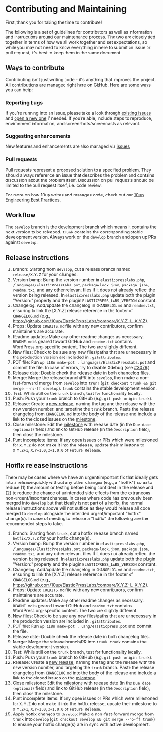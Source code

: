 # Contributing and Maintaining

First, thank you for taking the time to contribute!

The following is a set of guidelines for contributors as well as information and instructions around our maintenance process.  The two are closely tied together in terms of how we all work together and set expectations, so while you may not need to know everything in here to submit an issue or pull request, it's best to keep them in the same document.

## Ways to contribute

Contributing isn't just writing code - it's anything that improves the project.  All contributions are managed right here on GitHub.  Here are some ways you can help:

### Reporting bugs

If you're running into an issue, please take a look through [existing issues](https://github.com/10up/elasticpresslabs/issues) and [open a new one](https://github.com/10up/elasticpresslabs/issues/new) if needed.  If you're able, include steps to reproduce, environment information, and screenshots/screencasts as relevant.

### Suggesting enhancements

New features and enhancements are also managed via [issues](https://github.com/10up/elasticpresslabs/issues).

### Pull requests

Pull requests represent a proposed solution to a specified problem.  They should always reference an issue that describes the problem and contains discussion about the problem itself.  Discussion on pull requests should be limited to the pull request itself, i.e. code review.

For more on how 10up writes and manages code, check out our [10up Engineering Best Practices](https://10up.github.io/Engineering-Best-Practices/).

## Workflow

The `develop` branch is the development branch which means it contains the next version to be released. `trunk` contains the corresponding stable development version. Always work on the `develop` branch and open up PRs against `develop`.

## Release instructions

1. Branch: Starting from `develop`, cut a release branch named `release/X.Y.Z` for your changes.
1. Version bump: Bump the version number in `elasticpresslabs.php`, `/languages/ElasticPressLabs.pot`, `package-lock.json`, `package.json`, `readme.txt`, and any other relevant files if it does not already reflect the version being released.  In `elasticpresslabs.php` update both the plugin "Version:" property and the plugin `ELASTICPRESS_LABS_VERSION` constant.
1. Changelog: Add/update the changelog in `CHANGELOG.md` and `readme.txt`, ensuring to link the [X.Y.Z] release reference in the footer of `CHANGELOG.md` (e.g., https://github.com/10up/ElasticPressLabs/compare/X.Y.Z-1...X.Y.Z).
1. Props: Update `CREDITS.md` file with any new contributors, confirm maintainers are accurate.
1. Readme updates: Make any other readme changes as necessary. `README.md` is geared toward GitHub and `readme.txt` contains WordPress.org-specific content. The two are slightly different.
1. New files: Check to be sure any new files/paths that are unnecessary in the production version are included in `.gitattributes`.
1. POT file: Run `wp i18n make-pot . languages/ElasticPressLabs.pot` and commit the file. In case of errors, try to disable Xdebug (see [#3079](https://github.com/10up/ElasticPress/pull/3079#issuecomment-1291028290).)
1. Release date: Double check the release date in both changelog files.
1. Merge: Merge the release branch/PR into `develop`, then make a non-fast-forward merge from `develop` into `trunk` (`git checkout trunk && git merge --no-ff develop`). `trunk` contains the stable development version.
1. Test: While still on the `trunk` branch, test for functionality locally.
1. Push: Push your `trunk` branch to GitHub (e.g. `git push origin trunk`).
1. Release: Create a [new release](https://github.com/10up/elasticpresslabs/releases/new), naming the tag and the release with the new version number, and targeting the `trunk` branch.  Paste the release changelog from `CHANGELOG.md` into the body of the release and include a link to the closed issues on the [milestone](https://github.com/10up/elasticpresslabs/milestone/#?closed=1).
1. Close milestone: Edit the [milestone](https://github.com/10up/elasticpresslabs/milestone/#) with release date (in the `Due date (optional)` field) and link to GitHub release (in the `Description` field), then close the milestone.
1. Punt incomplete items: If any open issues or PRs which were milestoned for `X.Y.Z` do not make it into the release, update their milestone to `X.Y.Z+1`, `X.Y+1.0`, `X+1.0.0` or `Future Release`.

## Hotfix release instructions

There may be cases where we have an urgent/important fix that ideally gets into a release quickly without any other changes (e.g., a "hotfix") so as to reduce (1) the amount or testing before being confident in the release and (2) to reduce the chance of unintended side effects from the extraneous non-urgent/important changes.  In cases where code has previously been merged into `develop` but that ideally is not part of a hotfix, the normal release instructions above will not suffice as they would release all code merged to `develop` alongside the intended urgent/important "hotfix" change(s).  In case of needing to release a "hotfix" the following are the recommended steps to take.

1. Branch: Starting from `trunk`, cut a hotfix release branch named `hotfix/X.Y.Z` for your hotfix change(s).
1. Version bump: Bump the version number in `elasticpresslabs.php`, `/languages/ElasticPressLabs.pot`, `package-lock.json`, `package.json`, `readme.txt`, and any other relevant files if it does not already reflect the version being released.  In `elasticpresslabs.php` update both the plugin "Version:" property and the plugin `ELASTICPRESS_LABS_VERSION` constant.
1. Changelog: Add/update the changelog in `CHANGELOG.md` and `readme.txt`, ensuring to link the [X.Y.Z] release reference in the footer of `CHANGELOG.md` (e.g., https://github.com/10up/ElasticPressLabs/compare/X.Y.Z-1...X.Y.Z).
1. Props: Update `CREDITS.md` file with any new contributors, confirm maintainers are accurate.
1. Readme updates: Make any other readme changes as necessary.  `README.md` is geared toward GitHub and `readme.txt` contains WordPress.org-specific content.  The two are slightly different.
1. New files: Check to be sure any new files/paths that are unnecessary in the production version are included in `.gitattributes`.
1. POT file: Run `wp i18n make-pot . lang/elasticpress.pot` and commit the file.
1. Release date: Double check the release date in both changelog files.
1. Merge: Merge the release branch/PR into `trunk`.  `trunk` contains the stable development version.
1. Test: While still on the `trunk` branch, test for functionality locally.
1. Push: Push your `trunk` branch to GitHub (e.g. `git push origin trunk`).
1. Release: Create a [new release](https://github.com/10up/elasticpresslabs/releases/new), naming the tag and the release with the new version number, and targeting the `trunk` branch.  Paste the release changelog from `CHANGELOG.md` into the body of the release and include a link to the closed issues on the [milestone](https://github.com/10up/elasticpresslabs/milestone/#?closed=1).
1. Close milestone: Edit the [milestone](https://github.com/10up/elasticpresslabs/milestone/#) with release date (in the `Due date (optional)` field) and link to GitHub release (in the `Description` field), then close the milestone.
1. Punt incomplete items: If any open issues or PRs which were milestoned for `X.Y.Z` do not make it into the hotfix release, update their milestone to `X.Y.Z+1`, `X.Y+1.0`, `X+1.0.0` or `Future Release`.
1. Apply hotfix changes to `develop`: Make a non-fast-forward merge from `trunk` into `develop` (`git checkout develop && git merge --no-ff trunk`) to ensure your hotfix change(s) are in sync with active development.